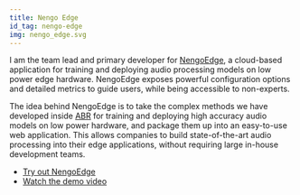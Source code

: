 ```yaml
---
title: Nengo Edge
id_tag: nengo-edge
img: nengo_edge.svg
---
```


I am the team lead and primary developer for [NengoEdge](https://edge.nengo.ai), a
cloud-based application for training and deploying audio processing models on low power
edge hardware. NengoEdge exposes powerful configuration options and detailed
metrics to guide users, while being accessible to non-experts.

The idea behind NengoEdge is to take the complex methods we have developed inside 
[ABR](#abr) for training and deploying high accuracy audio models on low power 
hardware, and package them up into an easy-to-use web application. 
This allows companies to build state-of-the-art audio processing into their edge 
applications, without requiring large in-house development teams.

* [Try out NengoEdge](https://edge.nengo.ai)
* [Watch the demo video](https://www.youtube.com/watch?v=pd0mjci7Jds)
